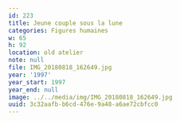 ```yaml
---
id: 223
title: Jeune couple sous la lune
categories: Figures humaines
w: 65
h: 92
location: old atelier
note: null
file: IMG_20180818_162649.jpg
year: '1997'
year_start: 1997
year_end: null
image: ../../media/img/IMG_20180818_162649.jpg
uuid: 3c32aafb-b6cd-476e-9a48-a6ae72cbfcc0
---
```



